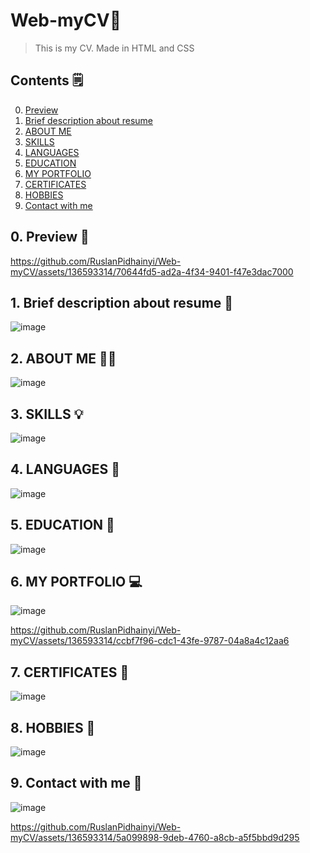 # Web-myCV📄
> This is my CV. Made in HTML and CSS
>
> > <a name="top"></a>
##  Contents 🗒️
0. [Preview](#preview)
1. [Brief description about resume](#briefDescription)
2. [ABOUT ME](#ABOUTME)
3. [SKILLS](#SKILLS)
4. [LANGUAGES](#LANGUAGES)
5. [EDUCATION](#EDUCATION)
6. [MY PORTFOLIO](#MYPORTFOLIO)
7. [CERTIFICATES](#CERTIFICATES)
8. [HOBBIES](#HOBBIES)
9. [Contact with me](#Contact)


<a name="preview"></a>
## 0. Preview 👀
https://github.com/RuslanPidhainyi/Web-myCV/assets/136593314/70644fd5-ad2a-4f34-9401-f47e3dac7000

<a name="briefDescription"></a>
## 1. Brief description about resume 🤵
![image](https://github.com/RuslanPidhainyi/Web-myCV/assets/136593314/80c3184c-1ef6-442c-ba3a-fa6c936878a0)

<a name="ABOUTME"></a>
## 2. ABOUT ME 🧑‍💻
![image](https://github.com/RuslanPidhainyi/Web-myCV/assets/136593314/1e57785c-f1fa-4951-b429-085eb966bc54)

<a name="SKILLS"></a>
## 3. SKILLS 💡
![image](https://github.com/RuslanPidhainyi/Web-myCV/assets/136593314/71ffa62e-31ca-4688-a5ea-b1dd2c9f352a)

<a name="LANGUAGES"></a>
## 4. LANGUAGES 💾
![image](https://github.com/RuslanPidhainyi/Web-myCV/assets/136593314/ce88b94e-6246-4852-b3c1-5fda0478c8bf)

<a name="EDUCATION"></a>
## 5. EDUCATION 🧠
![image](https://github.com/RuslanPidhainyi/Web-myCV/assets/136593314/6dfb4658-be49-4a6b-96ef-3dbed82f6122)

<a name="MYPORTFOLIO"></a>
## 6. MY PORTFOLIO 💻
![image](https://github.com/RuslanPidhainyi/Web-myCV/assets/136593314/3a6670c1-8e69-4169-ae03-482ae65dd7c6)

https://github.com/RuslanPidhainyi/Web-myCV/assets/136593314/ccbf7f96-cdc1-43fe-9787-04a8a4c12aa6

<a name="CERTIFICATES"></a>
## 7. CERTIFICATES 🎯
![image](https://github.com/RuslanPidhainyi/Web-myCV/assets/136593314/6b42ab5a-30d1-4ea6-8de9-60b8d686fadf)

<a name="HOBBIES"></a>
## 8. HOBBIES 🧶
![image](https://github.com/RuslanPidhainyi/Web-myCV/assets/136593314/e3e03147-e019-4cb4-ac1b-5c353fe27e0b)

<a name="Contact"></a>
## 9. Contact with me 📲
![image](https://github.com/RuslanPidhainyi/Web-myCV/assets/136593314/5a8a3cb6-99d6-4002-830d-3b7453c9f7f7)

https://github.com/RuslanPidhainyi/Web-myCV/assets/136593314/5a099898-9deb-4760-a8cb-a5f5bbd9d295















